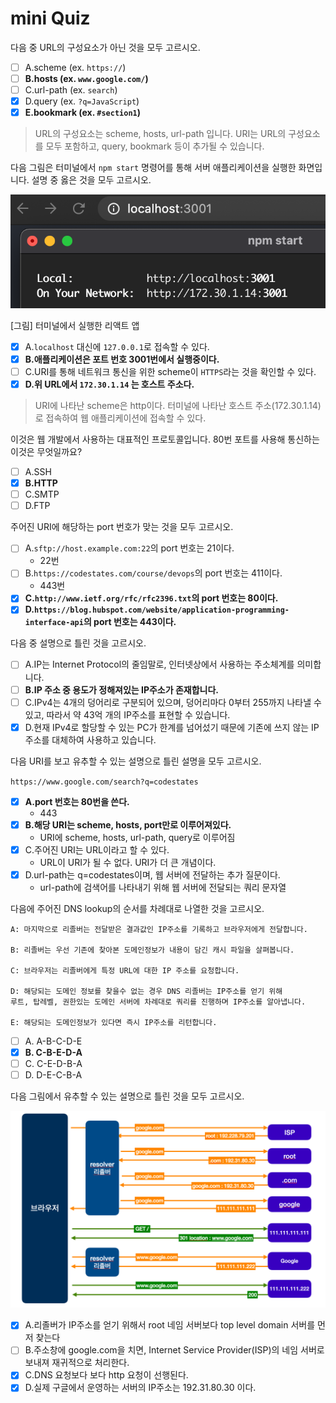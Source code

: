 # mini Quiz

다음 중 URL의 구성요소가 아닌 것을 모두 고르시오.

- [ ]  A.scheme (ex. `https://`)
- [ ]  **B.hosts (ex. `www.google.com/`)**
- [ ]  C.url-path (ex. `search`)
- [x]  D.query (ex. `?q=JavaScript`)
- [x]  **E.bookmark (ex. `#section1`)**

> URL의 구성요소는 scheme, hosts, url-path 입니다. URI는 URL의 구성요소를 모두 포함하고, query, bookmark 등이 추가될 수 있습니다.
> 

다음 그림은 터미널에서 `npm start` 명령어를 통해 서버 애플리케이션을 실행한 화면입니다. 설명 중 옳은 것을 모두 고르시오.

![Untitled](mini%20Quiz%20b0fe4ce518884331b94673c7afe92c48/Untitled.png)

[그림] 터미널에서 실행한 리액트 앱

- [x]  A.`localhost` 대신에 `127.0.0.1`로 접속할 수 있다.
- [x]  **B.애플리케이션은 포트 번호 3001번에서 실행중이다.**
- [ ]  C.URI를 통해 네트워크 통신을 위한 scheme이 `HTTPS`라는 것을 확인할 수 있다.
- [x]  **D.위 URL에서 `172.30.1.14` 는 호스트 주소다.**

> URI에 나타난 scheme은 http이다.
터미널에 나타난 호스트 주소(172.30.1.14)로 접속하여 웹 애플리케이션에 접속할 수 있다.
> 

이것은 웹 개발에서 사용하는 대표적인 프로토콜입니다. 80번 포트를 사용해 통신하는 이것은 무엇일까요?

- [ ]  A.SSH
- [x]  **B.HTTP**
- [ ]  C.SMTP
- [ ]  D.FTP

주어진 URI에 해당하는 port 번호가 맞는 것을 모두 고르시오.

- [ ]  A.`sftp://host.example.com:22`의 port 번호는 21이다.
    - 22번
- [ ]  B.`https://codestates.com/course/devops`의 port 번호는 411이다.
    - 443번
- [x]  **C.`http://www.ietf.org/rfc/rfc2396.txt`의 port 번호는 80이다.**
- [x]  **D.`https://blog.hubspot.com/website/application-programming-interface-api`의 port 번호는 443이다.**

다음 중 설명으로 틀린 것을 고르시오.

- [ ]  A.IP는 Internet Protocol의 줄임말로, 인터넷상에서 사용하는 주소체계를 의미합니다.
- [ ]  **B.IP 주소 중 용도가 정해져있는 IP주소가 존재합니다.**
- [ ]  C.IPv4는 4개의 덩어리로 구분되어 있으며, 덩어리마다 0부터 255까지 나타낼 수 있고, 따라서 약 43억 개의 IP주소를 표현할 수 있습니다.
- [x]  D.현재 IPv4로 할당할 수 있는 PC가 한계를 넘어섰기 때문에 기존에 쓰지 않는 IP주소를 대체하여 사용하고 있습니다.

다음 URI를 보고 유추할 수 있는 설명으로 틀린 설명을 모두 고르시오.

`https://www.google.com/search?q=codestates`

- [x]  **A.port 번호는 80번을 쓴다.**
    - 443
- [x]  **B.해당 URI는 scheme, hosts, port만로 이루어져있다.**
    - URI에 scheme, hosts, url-path, query로 이루어짐
- [x]  C.주어진 URI는 URL이라고 할 수 있다.
    - URL이 URI가 될 수 없다. URI가 더 큰 개념이다.
- [x]  D.url-path는 q=codestates이며, 웹 서버에 전달하는 추가 질문이다.
    - url-path에 검색어를 나타내기 위해 웹 서버에 전달되는 쿼리 문자열

다음에 주어진 DNS lookup의 순서를 차례대로 나열한 것을 고르시오.

```
A: 마지막으로 리졸버는 전달받은 결과값인 IP주소를 기록하고 브라우저에게 전달합니다.

B: 리졸버는 우선 기존에 찾아본 도메인정보가 내용이 담긴 캐시 파일을 살펴봅니다.

C: 브라우저는 리졸버에게 특정 URL에 대한 IP 주소를 요청합니다.

D: 해당되는 도메인 정보를 찾을수 없는 경우 DNS 리졸버는 IP주소를 얻기 위해
루트, 탑레벨, 권한있는 도메인 서버에 차례대로 쿼리를 진행하며 IP주소를 알아냅니다.

E: 해당되는 도메인정보가 있다면 즉시 IP주소를 리턴합니다.
```

- [ ]  A. A-B-C-D-E
- [x]  **B. C-B-E-D-A**
- [ ]  C. C-E-D-B-A
- [ ]  D. D-E-C-B-A

다음 그림에서 유추할 수 있는 설명으로 틀린 것을 모두 고르시오.

![Untitled](mini%20Quiz%20b0fe4ce518884331b94673c7afe92c48/Untitled%201.png)

- [x]  A.리졸버가 IP주소를 얻기 위해서 root 네임 서버보다 top level domain 서버를 먼저 찾는다
- [ ]  B.주소창에 google.com을 치면, Internet Service Provider(ISP)의 네임 서버로 보내져 재귀적으로 처리한다.
- [x]  C.DNS 요청보다 보다 http 요청이 선행된다.
- [x]  D.실제 구글에서 운영하는 서버의 IP주소는 192.31.80.30 이다.